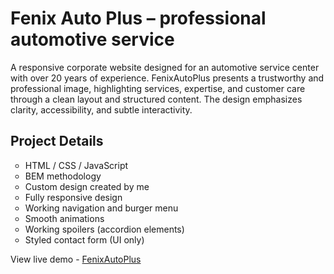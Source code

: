 <h1>Fenix Auto Plus – professional automotive service</h1>
<p>A responsive corporate website designed for an automotive service center with over 20 years of experience.
FenixAutoPlus presents a trustworthy and professional image, highlighting services, expertise, and customer care through a clean layout and structured content.
The design emphasizes clarity, accessibility, and subtle interactivity.</p>

<h2>Project Details</h2>
<ul style="list-style: circle;">
  <li>HTML / CSS / JavaScript</li>
  <li>BEM methodology</li>
  <li>Custom design created by me</li>
  <li>Fully responsive design</li>
  <li>Working navigation and burger menu</li>
  <li>Smooth animations</li>
  <li>Working spoilers (accordion elements)</li>
  <li>Styled contact form (UI only)</li>
</ul>

<p>View live demo - <a href="https://wadyaua.github.io/portfolio/FenixAutoPlus/" target="_blank">FenixAutoPlus</a></p>
